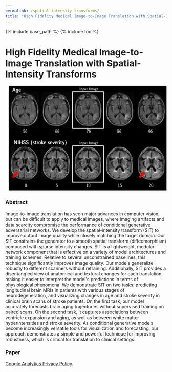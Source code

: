 ```yaml
---
permalink: /spatial-intensity-transforms/
title: "High Fidelity Medical Image-to-Image Translation with Spatial-Intensity Transforms"
---
```


{% include base_path %}
{% include toc %}

# High Fidelity Medical Image-to-Image Translation with Spatial-Intensity Transforms

<img src="images/sit_teaser.png" />

### Abstract

Image-to-image translation has seen major advances in computer vision, but can be difficult to apply to medical images, where imaging artifacts and data scarcity compromise the performance of conditional generative adversarial networks. We develop the spatial-intensity transform (SIT) to improve output image quality while closely matching the target domain. Our SIT constrains the generator to a smooth spatial transform (diffeomorphism) composed with sparse intensity changes. SIT is a lightweight, modular network component that is effective on a variety of model architectures and training schemes. Relative to several unconstrained baselines, this technique significantly improves image quality. Our models generalize robustly to different scanners without retraining. Additionally, SIT provides a disentangled view of anatomical and textural changes for each translation, making it easier to interpret the model's predictions in terms of physiological phenomena. We demonstrate SIT on two tasks: predicting longitudinal brain MRIs in patients with various stages of neurodegeneration, and visualizing changes in age and stroke severity in clinical brain scans of stroke patients. On the first task, our model accurately forecasts brain aging trajectories without supervised training on paired scans. On the second task, it captures associations between ventricle expansion and aging, as well as between white matter hyperintensities and stroke severity. As conditional generative models become increasingly versatile tools for visualization and forecasting, our approach demonstrates a simple and powerful technique for improving robustness, which is critical for translation to clinical settings.


### Paper

[Google Analytics Privacy Policy](http://www.google.com/analytics/learn/privacy.html).